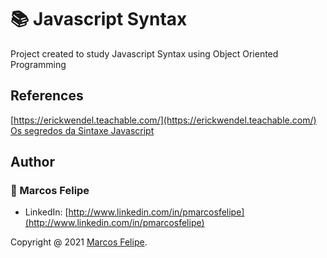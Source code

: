 # :books: Javascript Syntax

Project created to study Javascript Syntax using Object Oriented Programming<br>

## References

[https://erickwendel.teachable.com/](https://erickwendel.teachable.com/)<br>
[Os segredos da Sintaxe Javascript](https://www.youtube.com/watch?v=DiqLe0nDekA)<br>

## Author

### :bust_in_silhouette: Marcos Felipe

- LinkedIn: [http://www.linkedin.com/in/pmarcosfelipe](http://www.linkedin.com/in/pmarcosfelipe)<br>

Copyright @ 2021 [Marcos Felipe](http://www.linkedin.com/in/pmarcosfelipe).<br>
